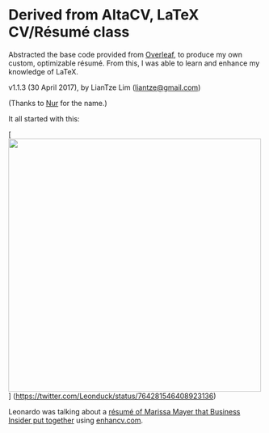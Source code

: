# Derived from AltaCV, LaTeX CV/Résumé class

Abstracted the base code provided from [Overleaf](https://overleaf.com), to produce my own custom, optimizable résumé. From this, I was able to learn and enhance my knowledge of LaTeX.

v1.1.3 (30 April 2017), by LianTze Lim (liantze@gmail.com)

(Thanks to [Nur](https://github.com/nurh) for the name.)

It all started with this:

[<img src="tweet-that-started-this.png" width="500px">]
(https://twitter.com/Leonduck/status/764281546408923136)

Leonardo was talking about a [résumé of Marissa Mayer that Business Insider put together](http://www.businessinsider.my/a-sample-resume-for-marissa-mayer-2016-7/) using [enhancv.com](https://enhancv.com).
